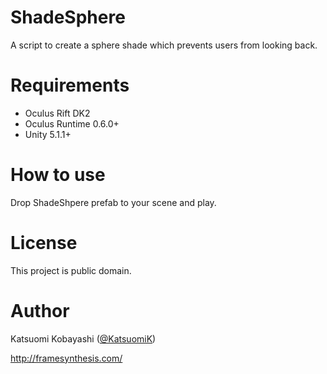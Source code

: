 ShadeSphere
===========
A script to create a sphere shade which prevents users from looking back.

# Requirements

- Oculus Rift DK2
- Oculus Runtime 0.6.0+
- Unity 5.1.1+

# How to use

Drop ShadeShpere prefab to your scene and play.

# License

This project is public domain.

# Author

Katsuomi Kobayashi ([@KatsuomiK](https://twitter.com/KatsuomiK))

http://framesynthesis.com/

